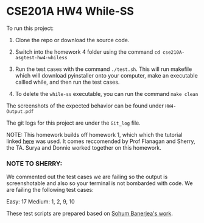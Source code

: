 # CSE201A HW4 While-SS

To run this project: 

1. Clone the repo or download the source code.

2. Switch into the homework 4 folder using the command `cd cse210A-asgtest-hw4-whiless`

3. Run the test cases with the command `./test.sh`. This will run makefile which will download pyinstaller onto your computer, make an executable callled while, and then run the test cases.

4. To delete the `while-ss` executable, you can run the command `make clean`

The screenshots of the expected behavior can be found under `HW4-Output.pdf`

The git logs for this project are under the `Git_log` file. 

NOTE: This homework builds off homework 1, which which the tutorial linked [here](https://ruslanspivak.com/lsbasi-part7/) was used. It comes reccomended by Prof Flanagan and Sherry, the TA. Surya and Donnie worked together on this homework.

### NOTE TO SHERRY: 

We commented out the test cases we are failing so the output is screenshotable and also so your terminal is not bombarded with code. We are failing the following test cases:

Easy: 17
Medium: 1, 2, 9, 10 

These test scripts are prepared based on [Sohum Banerjea's work](https://github.com/SohumB/cse210A-asgtest/tree/master).